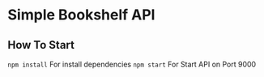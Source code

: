 # Simple Bookshelf API

## How To Start
``` npm install ``` For install dependencies
``` npm start ``` For Start API on Port 9000